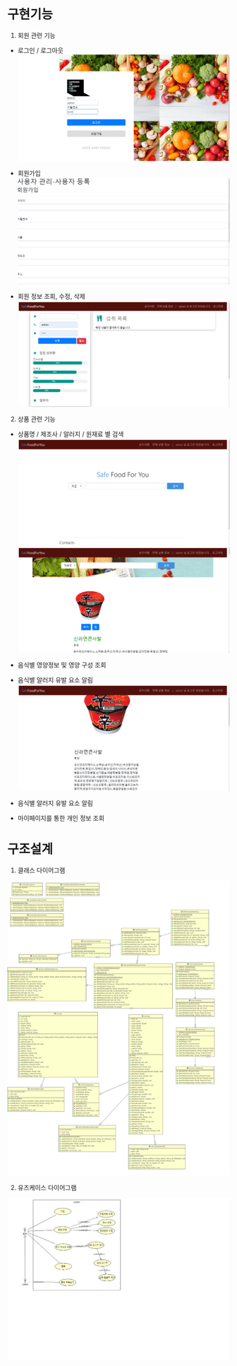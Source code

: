 # 구현기능
 1. 회원 관련 기능
  - 로그인 / 로그아웃
    <img src="ScreenShot/Login.PNG">

  - 회원가입
    <img src="ScreenShot/Join.PNG">

  - 회원 정보 조회, 수정, 삭제
    <img src="ScreenShot/Info.PNG">
 

 2. 상품 관련 기능
  - 상품명 / 제조사 / 알러지 / 원재료 별 검색
    <img src="ScreenShot/Main.PNG">
    <img src="ScreenShot/List.PNG">

  - 음식별 영양정보 및 영양 구성 조회
  - 음식별 알러지 유발 요소 알림
    <img src="ScreenShot/Detail.PNG">
 
  - 음식별 알러지 유발 요소 알림
 
  - 마이페이지를 통한 개인 정보 조회

# 구조설계
 1. 클래스 다이어그램
   <img src="ScreenShot/classDiagram.cld.jpg">
   
 2. 유즈케이스 다이어그램
   <img src="ScreenShot/UsecaseDiagram.ucd.jpg">